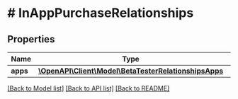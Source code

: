 # # InAppPurchaseRelationships

## Properties

Name | Type | Description | Notes
------------ | ------------- | ------------- | -------------
**apps** | [**\OpenAPI\Client\Model\BetaTesterRelationshipsApps**](BetaTesterRelationshipsApps.md) |  | [optional] 

[[Back to Model list]](../../README.md#documentation-for-models) [[Back to API list]](../../README.md#documentation-for-api-endpoints) [[Back to README]](../../README.md)


